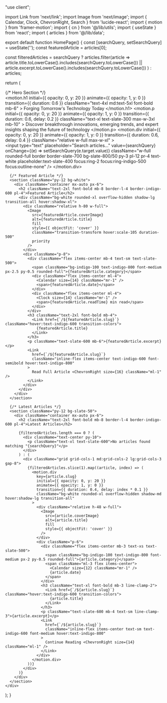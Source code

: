 "use client";

import Link from 'next/link';
import Image from 'next/image';
import { Calendar, Clock, ChevronRight, Search } from 'lucide-react';
import { motion } from 'framer-motion';
import { cn } from '@/lib/utils';
import { useState } from 'react';
import { articles } from '@/lib/data';

export default function HomePage() {
  const [searchQuery, setSearchQuery] = useState('');
  const featuredArticle = articles[0];
  
  const filteredArticles = searchQuery 
    ? articles.filter(article => 
        article.title.toLowerCase().includes(searchQuery.toLowerCase()) ||
        article.excerpt.toLowerCase().includes(searchQuery.toLowerCase())
      )
    : articles;

  return (
    <div className="min-h-screen">
      {/* Hero Section */}
      <section className="bg-slate-900 bg-[url('https://images.unsplash.com/photo-1635776062127-d379bfcba9f8?ixlib=rb-4.0.3&auto=format&fit=crop&q=80&w=2832')] bg-cover bg-center bg-blend-overlay bg-opacity-80 text-white py-16">
        <div className="container mx-auto px-6">
          <div className="flex flex-col items-center text-center">
            <motion.h1 
              initial={{ opacity: 0, y: 20 }}
              animate={{ opacity: 1, y: 0 }}
              transition={{ duration: 0.6 }}
              className="text-4xl md:text-5xl font-bold mb-6"
            >
              Forging Tomorrow's Technology Today
            </motion.h1>
            <motion.p 
              initial={{ opacity: 0, y: 20 }}
              animate={{ opacity: 1, y: 0 }}
              transition={{ duration: 0.6, delay: 0.2 }}
              className="text-xl text-slate-300 max-w-3xl mb-10"
            >
              Discover breakthrough innovations, emerging trends, and expert insights shaping the future of technology
            </motion.p>
            <motion.div 
              initial={{ opacity: 0, y: 20 }}
              animate={{ opacity: 1, y: 0 }}
              transition={{ duration: 0.6, delay: 0.4 }}
              className="relative w-full max-w-xl"
            >
              <Search className="absolute left-3 top-1/2 transform -translate-y-1/2 text-slate-400" />
              <input
                type="text"
                placeholder="Search articles..."
                value={searchQuery}
                onChange={(e) => setSearchQuery(e.target.value)}
                className="w-full rounded-full border border-slate-700 bg-slate-800/50 py-3 pl-12 pr-4 text-white placeholder:text-slate-400 focus:ring-2 focus:ring-indigo-500 focus:outline-none"
              />
            </motion.div>
          </div>
        </div>
      </section>

      {/* Featured Article */}
      <section className="py-12 bg-white">
        <div className="container mx-auto px-6">
          <h2 className="text-2xl font-bold mb-8 border-l-4 border-indigo-600 pl-4">Featured Article</h2>
          <div className="bg-white rounded-xl overflow-hidden shadow-lg transition-all hover:shadow-xl">
            <div className="relative h-80 w-full">
              <Image 
                src={featuredArticle.coverImage} 
                alt={featuredArticle.title}
                fill
                style={{ objectFit: 'cover' }} 
                className="transition-transform hover:scale-105 duration-500"
                priority
              />
            </div>
            <div className="p-8">
              <div className="flex items-center mb-4 text-sm text-slate-500">
                <span className="bg-indigo-100 text-indigo-800 font-medium px-2.5 py-0.5 rounded-full">{featuredArticle.category}</span>
                <div className="flex items-center ml-4">
                  <Calendar size={14} className="mr-1" />
                  <span>{featuredArticle.date}</span>
                </div>
                <div className="flex items-center ml-4">
                  <Clock size={14} className="mr-1" />
                  <span>{featuredArticle.readTime} min read</span>
                </div>
              </div>
              <h3 className="text-2xl font-bold mb-4">
                <Link href={`/${featuredArticle.slug}`} className="hover:text-indigo-600 transition-colors">
                  {featuredArticle.title}
                </Link>
              </h3>
              <p className="text-slate-600 mb-6">{featuredArticle.excerpt}</p>
              <Link 
                href={`/${featuredArticle.slug}`} 
                className="inline-flex items-center text-indigo-600 font-semibold hover:text-indigo-800"
              >
                Read Full Article <ChevronRight size={16} className="ml-1" />
              </Link>
            </div>
          </div>
        </div>
      </section>

      {/* Latest Articles */}
      <section className="py-12 bg-slate-50">
        <div className="container mx-auto px-6">
          <h2 className="text-2xl font-bold mb-8 border-l-4 border-indigo-600 pl-4">Latest Articles</h2>
          
          {filteredArticles.length === 0 ? (
            <div className="text-center py-10">
              <p className="text-xl text-slate-600">No articles found matching "{searchQuery}"</p>
            </div>
          ) : (
            <div className="grid grid-cols-1 md:grid-cols-2 lg:grid-cols-3 gap-8">
              {filteredArticles.slice(1).map((article, index) => (
                <motion.div
                  key={article.slug}
                  initial={{ opacity: 0, y: 20 }}
                  animate={{ opacity: 1, y: 0 }}
                  transition={{ duration: 0.4, delay: index * 0.1 }}
                  className="bg-white rounded-xl overflow-hidden shadow-md hover:shadow-lg transition-all"
                >
                  <div className="relative h-48 w-full">
                    <Image
                      src={article.coverImage}
                      alt={article.title}
                      fill
                      style={{ objectFit: 'cover' }}
                    />
                  </div>
                  <div className="p-6">
                    <div className="flex items-center mb-3 text-xs text-slate-500">
                      <span className="bg-indigo-100 text-indigo-800 font-medium px-2 py-0.5 rounded-full">{article.category}</span>
                      <span className="ml-3 flex items-center">
                        <Calendar size={12} className="mr-1" />
                        {article.date}
                      </span>
                    </div>
                    <h3 className="text-xl font-bold mb-3 line-clamp-2">
                      <Link href={`/${article.slug}`} className="hover:text-indigo-600 transition-colors">
                        {article.title}
                      </Link>
                    </h3>
                    <p className="text-slate-600 mb-4 text-sm line-clamp-3">{article.excerpt}</p>
                    <Link
                      href={`/${article.slug}`}
                      className="inline-flex items-center text-sm text-indigo-600 font-medium hover:text-indigo-800"
                    >
                      Continue Reading <ChevronRight size={14} className="ml-1" />
                    </Link>
                  </div>
                </motion.div>
              ))}
            </div>
          )}
        </div>
      </section>
    </div>
  );
}
